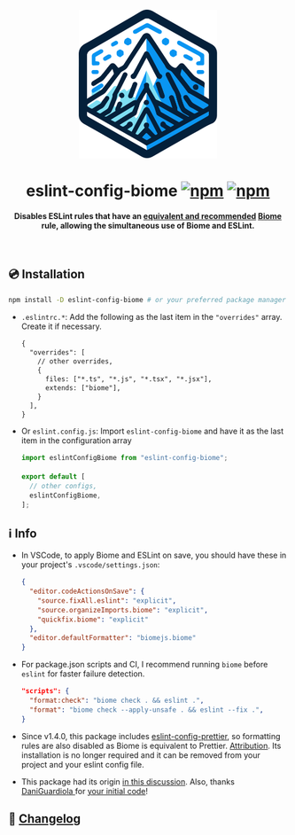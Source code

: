 <div align="center">

<br/>
<img src="logo.svg" alt="logo" width="250"/>

# eslint-config-biome [![npm](https://img.shields.io/npm/v/eslint-config-biome)](https://www.npmjs.com/package/eslint-config-biome) [![npm](https://img.shields.io/npm/dw/eslint-config-biome)](https://www.npmjs.com/package/eslint-config-biome)


<h4>

Disables ESLint rules that have an [**equivalent and recommended**](https://github.com/biomejs/biome/discussions/3) [Biome](https://biomejs.dev/) rule, allowing the simultaneous use of Biome and ESLint.

</h4>


<br/>

</div>

## 💿 Installation

```bash
npm install -D eslint-config-biome # or your preferred package manager ;)
```

- `.eslintrc.*`: Add the following as the last item in the `"overrides"` array. Create it if necessary.

    ```json5
    {
      "overrides": [
        // other overrides,
        {
          files: ["*.ts", "*.js", "*.tsx", "*.jsx"],
          extends: ["biome"],
        }
      ],
    }
    ```

- Or `eslint.config.js`: Import `eslint-config-biome` and have it as the last item in the configuration array

    ```js
    import eslintConfigBiome from "eslint-config-biome";

    export default [
      // other configs,
      eslintConfigBiome,
    ];
    ```

## ℹ️ Info

- In VSCode, to apply Biome and ESLint on save, you should have these in your project's `.vscode/settings.json`:

    ```json
    {
      "editor.codeActionsOnSave": {
        "source.fixAll.eslint": "explicit",
        "source.organizeImports.biome": "explicit",
        "quickfix.biome": "explicit"
      },
      "editor.defaultFormatter": "biomejs.biome"
    }
    ```

- For package.json scripts and CI, I recommend running `biome` before `eslint` for faster failure detection.

  ```json
  "scripts": {
    "format:check": "biome check . && eslint .",
    "format": "biome check --apply-unsafe . && eslint --fix .",
  }
  ```

- Since v1.4.0, this package includes [eslint-config-prettier](https://github.com/prettier/eslint-config-prettier), so formatting rules are also disabled as Biome is equivalent to Prettier. [Attribution](ATTRIBUTION.md). Its installation is no longer required and it can be removed from your project and your eslint config file.

- This package had its origin [in this discussion](https://github.com/biomejs/biome/discussions/3#discussioncomment-7876363). Also, thanks [DaniGuardiola
](https://github.com/DaniGuardiola) for [your initial code](https://github.com/biomejs/biome/discussions/3#discussioncomment-7910787)!


## 📰 [Changelog](CHANGELOG.md)
